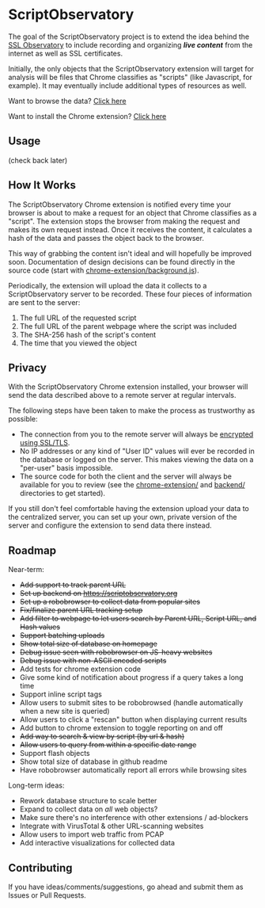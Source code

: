 ScriptObservatory
=================

The goal of the ScriptObservatory project is to extend the idea behind the 
[SSL Observatory](https://www.eff.org/observatory) to include recording and 
organizing **_live content_** from the internet as well as SSL certificates.

Initially, the only objects that the ScriptObservatory extension will target 
for analysis will be files that Chrome classifies as "scripts" (like 
Javascript, for example). It may eventually include additional types of 
resources as well.

Want to browse the data? [Click here](https://www.scriptobservatory.org)

Want to install the Chrome extension? 
[Click here](https://github.com/andy11/ScriptObservatory#usage)


Usage
-----

(check back later)


How It Works
------------

The ScriptObservatory Chrome extension is notified every time your browser is 
about to make a request for an object that Chrome classifies as a "script". 
The extension stops the browser from making the request and makes its own request
instead. Once it receives the content, it calculates a hash of the data and 
passes the object back to the browser.

This way of grabbing the content isn't ideal and will hopefully be improved soon.
Documentation of design decisions can be found directly in the source code (start 
with [chrome-extension/background.js](https://github.com/andy11/ScriptObservatory/blob/master/chrome-extension/src/background.js)).

Periodically, the extension will upload the data it collects to a ScriptObservatory
server to be recorded. These four pieces of information are sent to the server:
 1. The full URL of the requested script
 2. The full URL of the parent webpage where the script was included
 3. The SHA-256 hash of the script's content
 4. The time that you viewed the object


Privacy
-------

With the ScriptObservatory Chrome extension installed, your browser will send the
data described above to a remote server at regular intervals.

The following steps have been taken to make the process as trustworthy as possible:
 - The connection from you to the remote server will always be 
   [encrypted using SSL/TLS](https://www.ssllabs.com/ssltest/analyze.html?d=scriptobservatory.org). 
 - No IP addresses or any kind of "User ID" values will ever be recorded in the database or 
   logged on the server. This makes viewing the data on a "per-user" basis impossible.
 - The source code for both the client and the server will always be available for you to 
   review (see the 
   [chrome-extension/](https://github.com/andy11/ScriptObservatory/tree/master/chrome-extension) 
   and [backend/](https://github.com/andy11/ScriptObservatory/tree/master/backend) 
   directories to get started).

If you still don't feel comfortable having the extension upload your data to the centralized
server, you can set up your own, private version of the server and configure the extension 
to send data there instead.


Roadmap
-------

Near-term:
 - ~~Add support to track parent URL~~
 - ~~Set up backend on https://scriptobservatory.org~~
 - ~~Set up a robobrowser to collect data from popular sites~~
 - ~~Fix/finalize parent URL tracking setup~~
 - ~~Add filter to webpage to let users search by Parent URL, Script URL, and Hash values~~
 - ~~Support batching uploads~~
 - ~~Show total size of database on homepage~~
 - ~~Debug issue seen with robobrowser on JS-heavy websites~~
 - ~~Debug issue with non-ASCII encoded scripts~~ 
 - Add tests for chrome extension code
 - Give some kind of notification about progress if a query takes a long time
 - Support inline script tags
 - Allow users to submit sites to be robobrowsed (handle automatically when a new site is queried)
 - Allow users to click a "rescan" button when displaying current results
 - Add button to chrome extension to toggle reporting on and off
 - ~~Add way to search & view by script (by url & hash)~~
 - ~~Allow users to query from within a specific date range~~
 - Support flash objects
 - Show total size of database in github readme
 - Have robobrowser automatically report all errors while browsing sites

Long-term ideas:
 - Rework database structure to scale better
 - Expand to collect data on _all_ web objects?
 - Make sure there's no interference with other extensions / ad-blockers
 - Integrate with VirusTotal & other URL-scanning websites
 - Allow users to import web traffic from PCAP
 - Add interactive visualizations for collected data


Contributing
------------

If you have ideas/comments/suggestions, go ahead and submit them as Issues or Pull Requests. 


